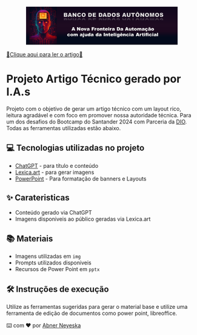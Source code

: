 <p align="center">
  <img 
    src="img/capa artigo-01.png"
    width="400"  
  />
</p>

[🚨Clique aqui para ler o artigo🚨](https://web.dio.me/articles/bancos-de-dados-autonomos-a-nova-fronteira-da-automacao-com-ajuda-da-inteligencia-artificial?back=%2Farticles&open-modal=true&page=1&order=oldest)

# Projeto Artigo Técnico gerado por I.A.s

Projeto com o objetivo de gerar um artigo técnico com um layout rico, leitura agradável e com foco em promover nossa autoridade técnica. Para um dos desafios do Bootcamp do Santander 2024 com Parceria da [DIO](https://dio.me). Todas as ferramentas utilizadas estão abaixo.


## 💻 Tecnologias utilizadas no projeto

- [ChatGPT](https://chat.openai.com/) - para título e conteúdo
- [Lexica.art](https://lexica.art/) - para gerar imagens
- [PowerPoint](https://www.microsoft.com/en/microsoft-365/powerpoint) - Para formatação de banners e Layouts

## ✨ Carateristicas

- Conteúdo gerado via ChatGPT
- Imagens disponiveis ao público geradas via Lexica.art

## 📚 Materiais

- Imagens utilizadas em `img`
- Prompts utilizados disponiveis
- Recursos de Power Point em `pptx`

## 🛠️ Instruções de execução

Utilize as ferramentas sugeridas para gerar o material base e utilize uma ferramenta de edição de documentos como power point, libreoffice.

⌨️ com ❤️ por [Abner Neyeska](https://github.com/abner520/Abner-Neyeska)